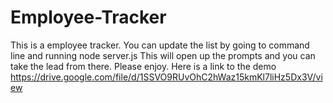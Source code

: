 # Employee-Tracker
This is a employee tracker. You can update the list by going to command line and running node server.js
This will open up the prompts and you can take the lead from there. 
Please enjoy.
Here is a link to the demo https://drive.google.com/file/d/1SSVO9RUvOhC2hWaz15kmKl7liHz5Dx3V/view
